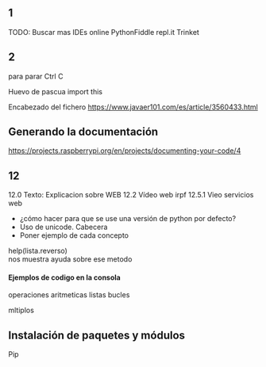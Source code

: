 ## 1

TODO: Buscar mas IDEs online
PythonFiddle
repl.it
Trinket

## 2 
para parar
    Ctrl C

Huevo de pascua 
import this



Encabezado del fichero 
https://www.javaer101.com/es/article/3560433.html



## Generando la documentación 
https://projects.raspberrypi.org/en/projects/documenting-your-code/4


## 12
12.0 Texto: Explicacion sobre WEB
12.2 Vídeo web irpf
12.5.1 Vieo servicios web

* ¿cómo hacer para que se use una versión de python por defecto?
* Uso de unicode. Cabecera
* Poner ejemplo de cada concepto


help(lista.reverso)  
nos muestra ayuda sobre ese metodo


#### Ejemplos de codigo en la consola

operaciones aritmeticas
listas
bucles

mltiplos


## Instalación de paquetes y módulos

Pip


